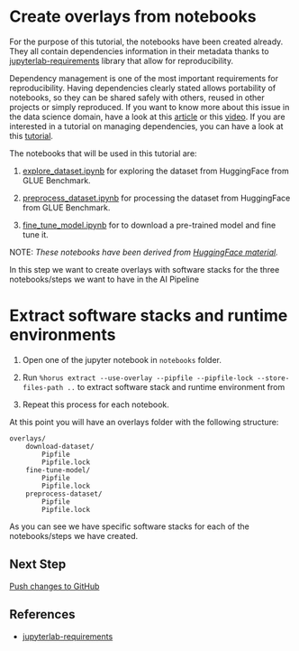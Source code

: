 # Create overlays from notebooks

For the purpose of this tutorial, the notebooks have been created already. They all contain dependencies information in their metadata thanks to [jupyterlab-requirements][1] library that allow for reproducibility.

Dependency management is one of the most important requirements for reproducibility. Having dependencies clearly stated allows portability of notebooks, so they can be shared safely with others, reused in other projects or simply reproduced. If you want to know more about this issue in the data science domain, have a look at this [article](https://developers.redhat.com/blog/2021/03/19/managing-python-dependencies-with-the-thoth-jupyterlab-extension/) or this [video](https://www.youtube.com/watch?v=ifyQ2oSxjnU).
If you are interested in a tutorial on managing dependencies, you can have a look at this [tutorial](https://github.com/AICoE/manage-dependencies-tutorial).

The notebooks that will be used in this tutorial are:

1. [explore_dataset.ipynb](../notebooks/explore_dataset.ipynb) for exploring the dataset from HuggingFace from GLUE Benchmark.

2. [preprocess_dataset.ipynb](../notebooks/preprocess_dataset.ipynb) for processing the dataset from HuggingFace from GLUE Benchmark.

3. [fine_tune_model.ipynb](../notebooks/fine_tune_model.ipynb) for to download a pre-trained model and fine tune it.

NOTE: _These notebooks have been derived from [HuggingFace material](https://github.com/huggingface/notebooks/blob/master/examples/text_classification.ipynb)._

In this step we want to create overlays with software stacks for the three notebooks/steps we want to have in the AI Pipeline


# Extract software stacks and runtime environments

1. Open one of the jupyter notebook in `notebooks` folder.

2. Run `%horus extract --use-overlay --pipfile --pipfile-lock --store-files-path ..` to extract software stack and runtime environment from

3. Repeat this process for each notebook.


At this point you will have an overlays folder with the following structure:

```
overlays/
    download-dataset/
        Pipfile
        Pipfile.lock
    fine-tune-model/
        Pipfile
        Pipfile.lock
    preprocess-dataset/
        Pipfile
        Pipfile.lock
```

As you can see we have specific software stacks for each of the notebooks/steps we have created.


## Next Step

[Push changes to GitHub](./push-changes.md)


## References

* [jupyterlab-requirements][1]

[1]: https://github.com/thoth-station/jupyterlab-requirements
